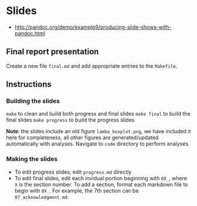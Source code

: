 # Slides

* http://pandoc.org/demo/example9/producing-slide-shows-with-pandoc.html

## Final report presentation

Create a new file `final.md` and add appropriate entries to the `Makefile`.

## Instructions

### Building the slides

`make` to clean and build both progress and final slides
`make final` to build the final slides
`make progress` to build the progress slides

**Note**: the slides include an old figure `lamba_boxplot.png`, we have 
included it here for completeness, all other figures are generated/updated
automatically with analyses. Navigate to `code` directory to perform analyses.

### Making the slides

- To edit progress slides, edit `progress.md` directly
- To edit final slides, edit each invidual portion beginning with `0X_`, where
`X` is the section number. To add a section, format each markdown file to begin
with `0X_`. For example, the 7th section can be `07_acknowledgment.md`.